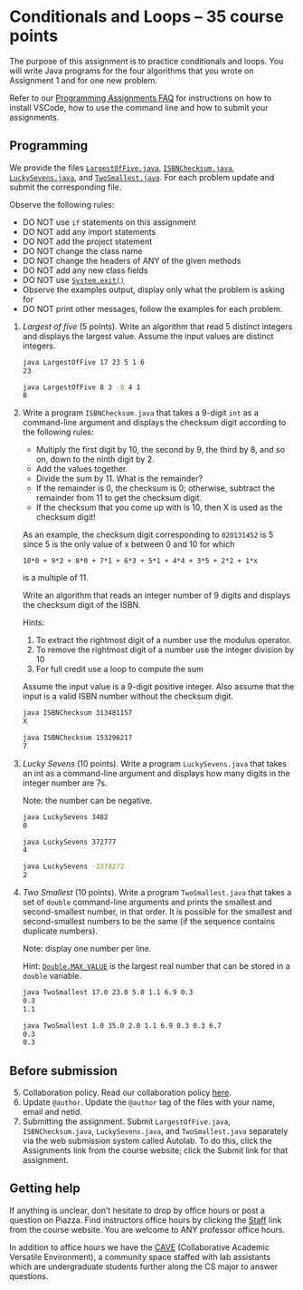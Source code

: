 # Conditionals and Loops – 35 course points
The purpose of this assignment is to practice conditionals and loops. You will write Java programs for the four algorithms that you wrote on Assignment 1 and for one new problem.

Refer to our [Programming Assignments FAQ](https://introcs.cs.rutgers.edu/assignment-faq/) for instructions on how to install VSCode, how to use the command line and how to submit your assignments.

## Programming
We provide the files [`LargestOfFive.java`](LargestOfFive.java), [`ISBNChecksum.java`](ISBNChecksum.java), [`LuckySevens.java`](LuckySevens.java), and [`TwoSmallest.java`](TwoSmallest.java). For each problem update and submit the corresponding file.

Observe the following rules:

- DO NOT use `if` statements on this assignment
- DO NOT add any import statements
- DO NOT add the project statement
- DO NOT change the class name
- DO NOT change the headers of ANY of the given methods
- DO NOT add any new class fields
- DO NOT use [`System.exit()`](https://docs.oracle.com/en/java/javase/14/docs/api/java.base/java/lang/System.html#exit(int))
- Observe the examples output, display only what the problem is asking for
- DO NOT print other messages, follow the examples for each problem.

1. *Largest of five* (5 points). Write an algorithm that read 5 distinct integers and displays the largest value. Assume the input values are distinct integers.
   ```sh
   java LargestOfFive 17 23 5 1 6
   23

   java LargestOfFive 8 3 -8 4 1
   8
   ```

2. Write a program `ISBNChecksum.java` that takes a 9-digit `int` as a command-line argument and displays the checksum digit according to the following rules:
   - Multiply the first digit by 10, the second by 9, the third by 8, and so on, down to the ninth digit by 2.
   - Add the values together.
   - Divide the sum by 11. What is the remainder?
   - If the remainder is 0, the checksum is 0; otherwise, subtract the remainder from 11 to get the checksum digit.
   - If the checksum that you come up with is 10, then X is used as the checksum digit!

   As an example, the checksum digit corresponding to `020131452` is 5 since 5 is the only value of x between 0 and 10 for which 
   ```
   10*0 + 9*2 + 8*0 + 7*1 + 6*3 + 5*1 + 4*4 + 3*5 + 2*2 + 1*x
   ```
   is a multiple of 11.

   Write an algorithm that reads an integer number of 9 digits and displays the checksum digit of the ISBN.

   Hints:
   1. To extract the rightmost digit of a number use the modulus operator.
   2. To remove the rightmost digit of a number use the integer division by 10
   3. For full credit use a loop to compute the sum

   Assume the input value is a 9-digit positive integer. Also assume that the input is a valid ISBN number without the checksum digit.
   ```sh
   java ISBNChecksum 313481157
   X

   java ISBNChecksum 153296217
   7
   ```

3. *Lucky Sevens*  (10 points). Write a program `LuckySevens.java` that takes an int as a command-line argument and displays how many digits in the integer number are 7s.

   Note: the number can be negative.
   ```sh
   java LuckySevens 3482
   0

   java LuckySevens 372777
   4

   java LuckySevens -2378272
   2
   ```

4. *Two Smallest*  (10 points). Write a program `TwoSmallest.java` that takes a set of `double` command-line arguments and prints the smallest and second-smallest number, in that order. It is possible for the smallest and second-smallest numbers to be the same (if the sequence contains duplicate numbers).

   Note: display one number per line.

   Hint: [`Double.MAX_VALUE`](https://docs.oracle.com/en/java/javase/14/docs/api/java.base/java/lang/Double.html#MAX_VALUE) is the largest real number that can be stored in a `double` variable.
   ```sh
   java TwoSmallest 17.0 23.0 5.0 1.1 6.9 0.3
   0.3
   1.1

   java TwoSmallest 1.0 35.0 2.0 1.1 6.9 0.3 0.3 6.7
   0.3
   0.3
   ```

## Before submission
5. Collaboration policy. Read our collaboration policy [here](https://introcs.cs.rutgers.edu/#academic-integrity).
6. Update `@author`. Update the `@author` tag of the files with your name, email and netid.
7. Submitting the assignment. Submit `LargestOfFive.java`, `ISBNChecksum.java`, `LuckySevens.java`, and `TwoSmallest.java` separately via the web submission system called Autolab. To do this, click the Assignments link from the course website; click the Submit link for that assignment.

## Getting help

If anything is unclear, don’t hesitate to drop by office hours or post a question on Piazza. Find instructors office hours by clicking the [Staff](https://introcs.cs.rutgers.edu/staff/) link from the course website. You are welcome to ANY professor office hours.

In addition to office hours we have the [CAVE](https://resources.cs.rutgers.edu/docs/rooms-equipment/cave/) (Collaborative Academic Versatile Environment), a community space staffed with lab assistants which are undergraduate students further along the CS major to answer questions.